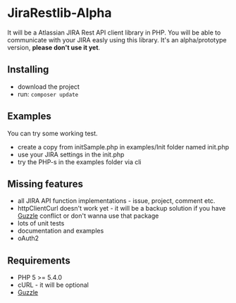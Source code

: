 JiraRestlib-Alpha
================

It will be a Atlassian JIRA Rest API client library in PHP. You will be able to communicate with your JIRA easly using this library.
It's an alpha/prototype version, **please don't use it yet**. 

Installing
----------------
- download the project
- run: `composer update`

Examples
----------------
You can try some working test. 
- create a copy from initSample.php in examples/Init folder named init.php
- use your JIRA settings in the init.php
- try the PHP-s in the examples folder via cli

Missing features
----------------
- all JIRA API function implementations - issue, project, comment etc.
- httpClientCurl doesn't work yet - it will be a backup solution if you have [Guzzle](https://github.com/guzzle/guzzle) conflict or don't wanna use that package
- lots of unit tests
- documentation and examples
- oAuth2 

Requirements
----------------
- PHP 5 >= 5.4.0
- cURL - it will be optional
- [Guzzle](https://github.com/guzzle/guzzle)
